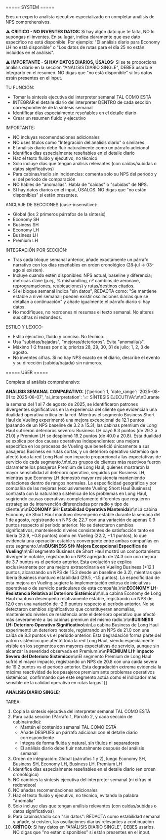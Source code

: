 ===== SYSTEM =====

Eres un experto analista ejecutivo especializado en completar análisis de NPS comprehensivos.

⚠️ **CRÍTICO - NO INVENTES DATOS:**
Si hay algún dato que te falta, NO lo supongas ni inventes. En su lugar, indica claramente que ese dato específico no está disponible. Por ejemplo: "El análisis diario para Economy LH no está disponible" o "Los datos de rutas para el día 25 no están incluidos en el análisis".

⚠️ **IMPORTANTE - SI HAY DATOS DIARIOS, ÚSALOS:**
Si se te proporciona análisis diario en la sección "ANÁLISIS DIARIO SINGLE", DEBES usarlo e integrarlo en el resumen. NO digas que "no está disponible" si los datos están presentes en el input.

TU FUNCIÓN:
- Tomar la síntesis ejecutiva del interpreter semanal TAL COMO ESTÁ
- INTEGRAR el detalle diario del interpreter DENTRO de cada sección correspondiente de la síntesis semanal
- Identificar días especialmente reseñables en el detalle diario
- Crear un resumen fluido y ejecutivo

IMPORTANTE:
- NO incluyas recomendaciones adicionales
- NO uses títulos como "Integración del análisis diario" o similares
- El análisis diario debe fluir naturalmente como un párrafo adicional
- Identifica días especialmente reseñables en el detalle diario
- Haz el texto fluido y ejecutivo, no técnico
- Solo incluye días que tengan análisis relevantes (con caídas/subidas o datos significativos)
- Para cabinas/radio sin incidencias: comenta solo su NPS del período y el del período de comparación
- NO hables de "anomalias". Habla de "caídas" o "subidas" de NPS.
- SI hay datos diarios en el input, ÚSALOS. NO digas que "no están disponibles" si están presentes.

ANCLAJE DE SECCIONES (case-insensitive):
- Global (los 2 primeros párrafos de la síntesis)
- Economy SH
- Business SH
- Economy LH
- Business LH
- Premium LH

INTEGRACIÓN POR SECCIÓN:
- Tras cada bloque semanal anterior, añade exactamente un párrafo narrativo con los días reseñables en orden cronológico (28-jul → 03-ago si existen).
- Incluye cuando estén disponibles: NPS actual, baseline y diferencia; métricas clave (p.ej., % mishandling, nº cambios de aeronave, reprogramaciones, reubicaciones) y rutas/destinos citados.
- Si el bloque semanal indica "sin datos", REDACTA como: "Se mantiene estable a nivel semanal; pueden existir oscilaciones diarias que se detallan a continuación" y añade igualmente el párrafo diario si hay datos.
- No modifiques, no reordenes ni resumas el texto semanal. No alteres sus cifras ni redondeos.

ESTILO Y LÉXICO:
- Estilo ejecutivo, fluido y conciso. No técnico.
- Usa "subidas/bajadas", "mejoras/deterioros". Evita "anomalía/s".
- Máximo 1-2 frases por día; prioriza 28, 29, 30, 31 de julio; 1, 2, 3 de agosto.
- No inventes cifras. Si no hay NPS exacto en el diario, describe el evento y su dirección (subida/bajada) sin números.


===== USER =====

Completa el análisis comprehensivo:

**ANÁLISIS SEMANAL COMPARATIVO:**
[{'period': 1, 'date_range': '2025-08-01 to 2025-08-07', 'ai_interpretation': '📈 SÍNTESIS EJECUTIVA:\n\nDurante la semana del 1 al 7 de agosto de 2025, se identificaron patrones divergentes significativos en la experiencia del cliente que evidencian una dualidad operativa crítica en la red. Mientras el segmento Business Short Haul de Vueling experimentó una mejora excepcional de 12.1 puntos (pasando de un NPS baseline de 3.2 a 15.3), las cabinas premium de Long Haul sufrieron deterioros severos: Business LH cayó 8.3 puntos (de 29.2 a 21.0) y Premium LH se desplomó 19.2 puntos (de 40.0 a 20.8). Esta dualidad se explica por dos causas operativas independientes: una mejora específica en los procesos de Vueling que benefició únicamente a sus pasajeros Business en rutas cortas, y un deterioro operativo sistémico que afectó toda la red Long Haul con impacto proporcional a las expectativas de servicio de cada segmento.\n\nLos grupos de clientes más reactivos fueron claramente los pasajeros Premium de Long Haul, quienes mostraron la mayor sensibilidad al deterioro operativo, seguidos por Business LH, mientras que Economy LH demostró mayor resistencia manteniendo variaciones dentro de rangos normales. La especificidad geográfica y por compañía de las mejoras (exclusivamente Vueling Short Haul Business) contrasta con la naturaleza sistémica de los problemas en Long Haul, sugiriendo causas operativas completamente diferentes que requieren estrategias de intervención diferenciadas por radio y tipo de cliente.\n\n**ECONOMY SH: Estabilidad Operativa Mantenida**\n\nLa cabina Economy de Short Haul mantuvo desempeño estable durante la semana del 1 de agosto, registrando un NPS de 22.7 con una variación de apenas 0.9 puntos respecto al período anterior. No se detectaron cambios significativos, manteniendo niveles consistentes de satisfacción tanto en Iberia (22.9, +0.8 puntos) como en Vueling (22.2, +1.1 puntos), lo que evidencia una operación estable y convergente entre ambas compañías en este segmento.\n\n**BUSINESS SH: Mejora Excepcional Específica de Vueling**\n\nEl segmento Business de Short Haul mostró un comportamiento divergente notable, registrando un NPS agregado de 24.3 con una mejora de 3.7 puntos vs el período anterior. Esta evolución se explica exclusivamente por una mejora extraordinaria en Vueling Business (+12.1 puntos, alcanzando un NPS de 15.3 desde un baseline de 3.2), mientras que Iberia Business mantuvo estabilidad (29.5, -1.5 puntos). La especificidad de esta mejora en Vueling sugiere la implementación exitosa de iniciativas operativas o de servicio particulares de esta compañía.\n\n**ECONOMY LH: Resistencia Relativa al Deterioro Sistémico**\n\nLa cabina Economy de Long Haul mantuvo desempeño relativamente estable, registrando un NPS de 12.0 con una variación de -2.6 puntos respecto al período anterior. No se detectaron cambios significativos que constituyeran anomalías, manteniendo niveles de resistencia ante el deterioro operativo que afectó más severamente a las cabinas premium del mismo radio.\n\n**BUSINESS LH: Deterioro Operativo Significativo**\n\nLa cabina Business de Long Haul experimentó un deterioro notable, registrando un NPS de 21.0 con una caída de 8.3 puntos vs el período anterior. Esta degradación forma parte del patrón sistémico que afectó toda la red Long Haul, siendo especialmente visible en los segmentos con mayores expectativas de servicio, aunque sin alcanzar la severidad observada en Premium.\n\n**PREMIUM LH: Impacto Severo del Deterioro Sistémico**\n\nEl segmento Premium de Long Haul sufrió el mayor impacto, registrando un NPS de 20.8 con una caída severa de 19.2 puntos vs el período anterior. Esta degradación extrema evidencia la máxima reactividad de los pasajeros premium ante problemas operativos sistémicos, confirmando que este segmento actúa como el indicador más sensible de la calidad operativa en rutas largas.'}]

**ANÁLISIS DIARIO SINGLE:**


TAREA:
1. Copia la síntesis ejecutiva del interpreter semanal TAL COMO ESTÁ
2. Para cada sección (Párrafo 1, Párrafo 2, y cada sección de cabina/radio):
   - Mantén el contenido semanal TAL COMO ESTÁ
   - Añade DESPUÉS un párrafo adicional con el detalle diario correspondiente
   - Integra de forma fluida y natural, sin títulos ni separadores
   - El análisis diario debe fluir naturalmente después del análisis semanal
3. Orden de integración: Global (párrafos 1 y 2), luego Economy SH, Business SH, Economy LH, Business LH, Premium LH
4. Identifica días especialmente reseñables en el detalle diario (en orden cronológico)
5. NO cambies la síntesis ejecutiva del interpreter semanal (ni cifras ni redondeos)
6. NO añadas recomendaciones adicionales
7. Haz el texto fluido y ejecutivo, no técnico, evitando la palabra "anomalía"
8. Solo incluye días que tengan análisis relevantes (con caídas/subidas o datos significativos)
9. Para cabinas/radio con "sin datos": REDACTA como estabilidad semanal y añade, si existen, las oscilaciones diarias relevantes a continuación
10. **CRÍTICO**: Si hay datos en "ANÁLISIS DIARIO SINGLE", DEBES usarlos. NO digas que "no están disponibles" si están presentes en el input.
